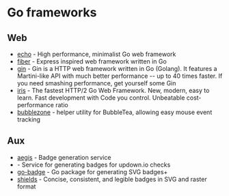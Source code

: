 # Go frameworks

## Web

* [echo](https://github.com/labstack/echo) - High performance, minimalist Go web framework
* [fiber](https://github.com/gofiber/fiber) -  Express inspired web framework written in Go
* [gin](https://github.com/gin-gonic/gin) - Gin is a HTTP web framework written in Go (Golang). It features a Martini-like API with much better performance -- up to 40 times faster. If you need smashing performance, get yourself some Gin
* [iris](https://github.com/kataras/iris) - The fastest HTTP/2 Go Web Framework. New, modern, easy to learn. Fast development with Code you control. Unbeatable cost-performance ratio
* [bubblezone](https://github.com/lrstanley/bubblezone) - helper utility for BubbleTea, allowing easy mouse event tracking

## Aux

* [aegis](https://github.com/tohjustin/aegis) - Badge generation service
* [](https://github.com/essentialkaos/updown-badge-server) - Service for generating badges for updown.io checks
* [go-badge](https://github.com/essentialkaos/go-badge) - Go package for generating SVG badges+
* [shields](https://github.com/badges/shields) - Concise, consistent, and legible badges in SVG and raster format
